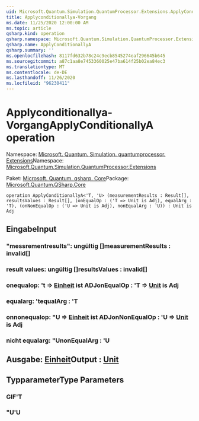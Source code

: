 ```yaml
---
uid: Microsoft.Quantum.Simulation.QuantumProcessor.Extensions.ApplyConditionallyA
title: Applyconditionallya-Vorgang
ms.date: 11/25/2020 12:00:00 AM
ms.topic: article
qsharp.kind: operation
qsharp.namespace: Microsoft.Quantum.Simulation.QuantumProcessor.Extensions
qsharp.name: ApplyConditionallyA
qsharp.summary: ''
ms.openlocfilehash: 8117fd632b78c24c9ecb8545274eaf296645b645
ms.sourcegitcommit: a87c1aa8e7453360025e47ba614f25b02ea84ec3
ms.translationtype: MT
ms.contentlocale: de-DE
ms.lasthandoff: 11/26/2020
ms.locfileid: "96230411"
---
```

# <a name="applyconditionallya-operation"></a><span data-ttu-id="c074e-102">Applyconditionallya-Vorgang</span><span class="sxs-lookup"><span data-stu-id="c074e-102">ApplyConditionallyA operation</span></span>

<span data-ttu-id="c074e-103">Namespace: [Microsoft. Quantum. Simulation. quantumprocessor. Extensions](xref:Microsoft.Quantum.Simulation.QuantumProcessor.Extensions)</span><span class="sxs-lookup"><span data-stu-id="c074e-103">Namespace: [Microsoft.Quantum.Simulation.QuantumProcessor.Extensions](xref:Microsoft.Quantum.Simulation.QuantumProcessor.Extensions)</span></span>

<span data-ttu-id="c074e-104">Paket: [Microsoft. Quantum. qsharp. Core](https://nuget.org/packages/Microsoft.Quantum.QSharp.Core)</span><span class="sxs-lookup"><span data-stu-id="c074e-104">Package: [Microsoft.Quantum.QSharp.Core](https://nuget.org/packages/Microsoft.Quantum.QSharp.Core)</span></span>




```qsharp
operation ApplyConditionallyA<'T, 'U> (measurementResults : Result[], resultsValues : Result[], (onEqualOp : ('T => Unit is Adj), equalArg : 'T), (onNonEqualOp : ('U => Unit is Adj), nonEqualArg : 'U)) : Unit is Adj
```


## <a name="input"></a><span data-ttu-id="c074e-105">Eingabe</span><span class="sxs-lookup"><span data-stu-id="c074e-105">Input</span></span>

### <a name="measurementresults--__invalidresult__"></a><span data-ttu-id="c074e-106">"messrementresults": __ungültig <Result>__[]</span><span class="sxs-lookup"><span data-stu-id="c074e-106">measurementResults : __invalid<Result>__[]</span></span>




### <a name="resultsvalues--__invalidresult__"></a><span data-ttu-id="c074e-107">result values: __ungültig <Result>__[]</span><span class="sxs-lookup"><span data-stu-id="c074e-107">resultsValues : __invalid<Result>__[]</span></span>




### <a name="onequalop--t--unit--is-adj"></a><span data-ttu-id="c074e-108">onequalop: 't => [Einheit](xref:microsoft.quantum.lang-ref.unit)  ist ADJ</span><span class="sxs-lookup"><span data-stu-id="c074e-108">onEqualOp : 'T => [Unit](xref:microsoft.quantum.lang-ref.unit)  is Adj</span></span>




### <a name="equalarg--t"></a><span data-ttu-id="c074e-109">equalarg: 't</span><span class="sxs-lookup"><span data-stu-id="c074e-109">equalArg : 'T</span></span>




### <a name="onnonequalop--u--unit--is-adj"></a><span data-ttu-id="c074e-110">onnonequalop: "U => [Einheit](xref:microsoft.quantum.lang-ref.unit)  ist ADJ</span><span class="sxs-lookup"><span data-stu-id="c074e-110">onNonEqualOp : 'U => [Unit](xref:microsoft.quantum.lang-ref.unit)  is Adj</span></span>




### <a name="nonequalarg--u"></a><span data-ttu-id="c074e-111">nicht equalarg: "U</span><span class="sxs-lookup"><span data-stu-id="c074e-111">nonEqualArg : 'U</span></span>





## <a name="output--unit"></a><span data-ttu-id="c074e-112">Ausgabe: [Einheit](xref:microsoft.quantum.lang-ref.unit)</span><span class="sxs-lookup"><span data-stu-id="c074e-112">Output : [Unit](xref:microsoft.quantum.lang-ref.unit)</span></span>



## <a name="type-parameters"></a><span data-ttu-id="c074e-113">Typparameter</span><span class="sxs-lookup"><span data-stu-id="c074e-113">Type Parameters</span></span>

### <a name="t"></a><span data-ttu-id="c074e-114">GIF</span><span class="sxs-lookup"><span data-stu-id="c074e-114">'T</span></span>


### <a name="u"></a><span data-ttu-id="c074e-115">"U</span><span class="sxs-lookup"><span data-stu-id="c074e-115">'U</span></span>

